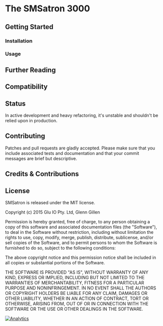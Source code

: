 # The SMSatron 3000

## Getting Started

### Installation

### Usage

## Further Reading

## Compatibility

## Status

In active development and heavy refactoring, it's unstable and shouldn't be relied upon in production.

## Contributing

Patches and pull requests are gladly accepted. Please make sure that you include associated tests and documentation and that your commit messages are brief but descriptive.

## Credits & Contributions

## License

SMSatron is released under the MIT license.

Copyright (c) 2015 Glu IO Pty. Ltd, Glenn Gillen

Permission is hereby granted, free of charge, to any person obtaining a copy
of this software and associated documentation files (the "Software"), to deal
in the Software without restriction, including without limitation the rights
to use, copy, modify, merge, publish, distribute, sublicense, and/or sell
copies of the Software, and to permit persons to whom the Software is
furnished to do so, subject to the following conditions:

The above copyright notice and this permission notice shall be included in
all copies or substantial portions of the Software.

THE SOFTWARE IS PROVIDED "AS IS", WITHOUT WARRANTY OF ANY KIND, EXPRESS OR
IMPLIED, INCLUDING BUT NOT LIMITED TO THE WARRANTIES OF MERCHANTABILITY,
FITNESS FOR A PARTICULAR PURPOSE AND NONINFRINGEMENT. IN NO EVENT SHALL THE
AUTHORS OR COPYRIGHT HOLDERS BE LIABLE FOR ANY CLAIM, DAMAGES OR OTHER
LIABILITY, WHETHER IN AN ACTION OF CONTRACT, TORT OR OTHERWISE, ARISING FROM,
OUT OF OR IN CONNECTION WITH THE SOFTWARE OR THE USE OR OTHER DEALINGS IN
THE SOFTWARE.

[![Analytics](https://ga-beacon.appspot.com/UA-46840117-1/tradegozilla/readme?pixel)](https://github.com/igrigorik/ga-beacon)
